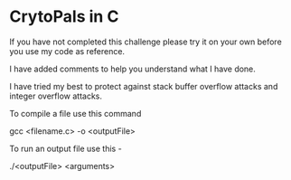 # CrytoPals in C

If you have not completed this challenge please try it on your own before you use my code as reference.

I have added comments to help you understand what I have done.

I have tried my best to protect against stack buffer overflow attacks and integer overflow attacks. 

To compile a file use this command

gcc <filename.c> -o \<outputFile>

To run an output file use this - 

./\<outputFile> \<arguments>